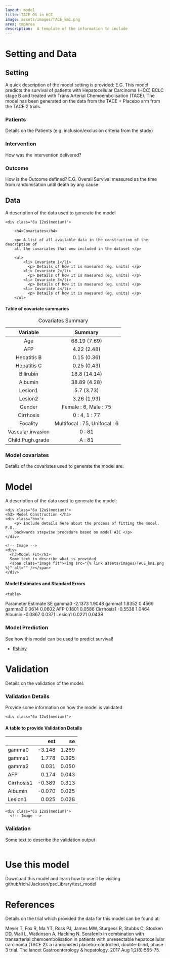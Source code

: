 ```yaml
---
layout: model
title: TACE OS in HCC
image: assets/images/TACE_km1.png
area: tmpArea
description:  A template of the information to include
---
```


<!------>
<!------>

<!-- Setting -->
<div class="box">

<h1 id="sett">Setting and Data</h1>

<h2>Setting </h2>

A quick description of the model setting is provided:  E.G. This model
predicts the survival of patients with Hepatocellular Carcinoma (HCC) BCLC stage 
B and treated with Trans Arterial Chemoembolisation (TACE).  The model has been 
generated on the data from the TACE + Placebo arm from the TACE 2 trials.

<div class="row">
	<div class="4u 12u$(medium)">
	  <div class="box">
  		<h3> Patients </h3>
  		<p> Details on the Patients (e.g. inclusion/exclusion criteria from the 
  		study) </p>
  	</div>	
	</div>
	<div class="4u 12u$(medium)">
		  <div class="box">
		<h3> Intervention </h3>
		<p> How was the intervention delivered? </p>
		  	</div>	
	</div>
	<div class="4u$ 12u$(medium)">
		  <div class="box">
		<h3> Outcome </h3>
		<p> How is the Outcome defined?  E.G. Overall Survival measured as the time 
		from randomisation until death by any cause </p>
		  	</div>	
	</div>
</div>



<!------>
<!------>


<!-- Data -->

<h2 id="data">Data</h2>

<p> A description of the data used to generate the model </p>

<div class="row 200%">
	
	<div class="6u 12u$(medium)">

		<h4>Covariates</h4>
		
		<p> A list of all available data in the construction of the description of 
		all the covariates that wew included in the dataset </p>
		
		<ul>
			<li> Covariate 1</li>
			  <p> Details of how it is maesured (eg. units) </p>
			<li> Covariate 2</li>
			  <p> Details of how it is maesured (eg. units) </p>
			<li> Covariate 3</li>
			  <p> Details of how it is maesured (eg. units) </p>
			<li> Covariate 4</li>
			  <p> Details of how it is maesured (eg. units) </p>
		</ul>

  <!-- Table -->
  
  <h4> Table of covariate summaries</h4>
  <div class="table-wrapper">
  	<table>
<caption>Covariates Summary</caption>
 <thead>
  <tr>
   <th style="text-align:center;"> Variable </th>
   <th style="text-align:center;"> Summary </th>
  </tr>
 </thead>
<tbody>
  <tr>
   <td style="text-align:center;"> Age </td>
   <td style="text-align:center;"> 68.19 (7.69) </td>
  </tr>
  <tr>
   <td style="text-align:center;"> AFP </td>
   <td style="text-align:center;"> 4.22 (2.48) </td>
  </tr>
  <tr>
   <td style="text-align:center;"> Hepatitis B </td>
   <td style="text-align:center;"> 0.15 (0.36) </td>
  </tr>
  <tr>
   <td style="text-align:center;"> Hepatitis C </td>
   <td style="text-align:center;"> 0.25 (0.43) </td>
  </tr>
  <tr>
   <td style="text-align:center;"> Bilirubin </td>
   <td style="text-align:center;"> 18.8 (14.14) </td>
  </tr>
  <tr>
   <td style="text-align:center;"> Albumin </td>
   <td style="text-align:center;"> 38.89 (4.28) </td>
  </tr>
  <tr>
   <td style="text-align:center;"> Lesion1 </td>
   <td style="text-align:center;"> 5.7 (3.73) </td>
  </tr>
  <tr>
   <td style="text-align:center;"> Lesion2 </td>
   <td style="text-align:center;"> 3.26 (1.93) </td>
  </tr>
  <tr>
   <td style="text-align:center;"> Gender </td>
   <td style="text-align:center;"> Female : 6, Male : 75 </td>
  </tr>
  <tr>
   <td style="text-align:center;"> Cirrhosis </td>
   <td style="text-align:center;"> 0 : 4, 1 : 77 </td>
  </tr>
  <tr>
   <td style="text-align:center;"> Focality </td>
   <td style="text-align:center;"> Multifocal : 75, Unifocal : 6 </td>
  </tr>
  <tr>
   <td style="text-align:center;"> Vascular.invasion </td>
   <td style="text-align:center;"> 0 : 81 </td>
  </tr>
  <tr>
   <td style="text-align:center;"> Child.Pugh.grade </td>
   <td style="text-align:center;"> A : 81 </td>
  </tr>
</tbody>
</table>
  </div>
  
  <!-- End Table -->
  
  </div>
  

  
  <div class="6u 12u$(medium)">
    <!-- Image -->
    <h3>Model covariates</h3>
    Details of the covariates used to generate the model are:
    <span class="image fit"><img src="{% link assets/images/TACE_dataPlot.png %}" alt="" /></span>
    </div>
     <!-- End Image -->
  </div>


</div>
<!------>
<!------>
 
<!-- Model -->
<div class="box">
<h1 id="data"> Model </h1>

<p> A description of the data used to generate the model: </p>

<div class="row 200%">
	
	<div class="6u 12u$(medium)">
    <h3> Model Construction </h3>
    <div class="box">
    	<p> Include details here about the process of fitting the model.  E.G. 
    	backwards stepwise procedure based on model AIC </p>
    </div>
    
    <!-- Image -->
    <div>
      <h3>Model Fit</h3>
      Some text to describe what is provided
      <span class="image fit"><img src="{% link assets/images/TACE_km1.png %}" alt="" /></span>
    </div>
  
  </div>
    <!-- End Image -->
    
    
    
  <div class="6u 12u$(medium)">

<!-- Table -->
	
   <h4>Model Estimates and Standard Errors</h4> 

  <div class="modelTable">
  	
  	<table>
<!-- <caption>Model Estimates and Standard Errors</caption> -->
 <thead>
  <tr>
      <th style="text-align:left;"> Parameter </th>
   <th style="text-align:right;"> Estimate </th>
   <th style="text-align:right;"> SE </th>
  </tr>
 </thead>
<tbody>
  <tr>
      <td style="text-align:left;"> gamma0 </td>
   <td style="text-align:right;"> -2.1373 </td>
   <td style="text-align:right;"> 1.9048 </td>
  </tr>
  <tr>
      <td style="text-align:left;"> gamma1 </td>
   <td style="text-align:right;"> 1.8352 </td>
   <td style="text-align:right;"> 0.4569 </td>
  </tr>
  <tr>
     <td style="text-align:left;"> gamma2 </td>
   <td style="text-align:right;"> 0.0614 </td>
   <td style="text-align:right;"> 0.0602 </td>
  </tr>
  <tr>
      <td style="text-align:left;"> AFP </td>
   <td style="text-align:right;"> 0.1801 </td>
   <td style="text-align:right;"> 0.0586 </td>
  </tr>
  <tr>
      <td style="text-align:left;"> Cirrhosis1 </td>
   <td style="text-align:right;"> -0.5538 </td>
   <td style="text-align:right;"> 1.0464 </td>
  </tr>
  <tr>
      <td style="text-align:left;"> Albumin </td>
   <td style="text-align:right;"> -0.0867 </td>
   <td style="text-align:right;"> 0.0371 </td>
  </tr>
  <tr>
      <td style="text-align:left;"> Lesion1 </td>
   <td style="text-align:right;"> 0.0221 </td>
   <td style="text-align:right;"> 0.0438 </td>
  </tr>
</tbody>
</table>

  </div>
  <!-- End Table -->
  <div>
    <h3> Model Prediction</h3>
    See how this model can be used to predict survival!
    <ul class="actions">
      <li><a href="#" class="button special">Rshiny</a></li>
    </ul>
  </div>
 
 </div>
  
</div>


</div>
 <!------>
 <!------>


<!-- Validation -->
<div class="box">

<h1 id="valid"> Validation </h1>

<p> Details on the validation of the model: </p>


<h3> Validation Details </h3>
<div class="box">
	<p> Provide some information on how the model is validated </p>
</div>


<div class="row 200%">

	<div class="6u 12u$(medium)">

  <h4>A table to provide Validation Details</h4>
  
  <div class="table-wrapper">
  	<table>
   <thead>
    <tr>
     <th style="text-align:left;">   </th>
     <th style="text-align:right;"> est </th>
     <th style="text-align:right;"> se </th>
    </tr>
   </thead>
  <tbody>
    <tr>
     <td style="text-align:left;"> gamma0 </td>
     <td style="text-align:right;"> -3.148 </td>
     <td style="text-align:right;"> 1.269 </td>
    </tr>
    <tr>
     <td style="text-align:left;"> gamma1 </td>
     <td style="text-align:right;"> 1.778 </td>
     <td style="text-align:right;"> 0.395 </td>
    </tr>
    <tr>
     <td style="text-align:left;"> gamma2 </td>
     <td style="text-align:right;"> 0.031 </td>
     <td style="text-align:right;"> 0.050 </td>
    </tr>
    <tr>
     <td style="text-align:left;"> AFP </td>
     <td style="text-align:right;"> 0.174 </td>
     <td style="text-align:right;"> 0.043 </td>
    </tr>
    <tr>
     <td style="text-align:left;"> Cirrhosis1 </td>
     <td style="text-align:right;"> -0.389 </td>
     <td style="text-align:right;"> 0.313 </td>
    </tr>
    <tr>
     <td style="text-align:left;"> Albumin </td>
     <td style="text-align:right;"> -0.070 </td>
     <td style="text-align:right;"> 0.025 </td>
    </tr>
    <tr>
     <td style="text-align:left;"> Lesion1 </td>
     <td style="text-align:right;"> 0.025 </td>
     <td style="text-align:right;"> 0.028 </td>
    </tr>
  </tbody>
  </table>
  </div>

  </div>
  
  	<div class="6u 12u$(medium)">
  	  <!-- Image -->
  <h3>Validation</h3>

  Some text to describe the validation output

  <span class="image fit"><img src="{% link assets/images/TACE_km1.png %}" alt="" /></span>


   </div>

   
  </div>

</div>
<!------>
<!------>


<div class="box">

<h1 id="valid"> Use this model </h1>


Download this model and learn how to use it by visiting 
github/richJJackson/pscLibrary/test_model

</div>
<!------>
<!------>

 <div class="box">
<h1 id="valid"> References </h1>

Details on the trial which provided the data for this model can be found at:

Meyer T, Fox R, Ma YT, Ross PJ, James MW, Sturgess R, Stubbs C, Stocken DD, Wall 
L, Watkinson A, Hacking N. Sorafenib in combination with transarterial 
chemoembolisation in patients with unresectable hepatocellular carcinoma (TACE 
2): a randomised placebo-controlled, double-blind, phase 3 trial. The lancet 
Gastroenterology & hepatology. 2017 Aug 1;2(8):565-75.
</div>

